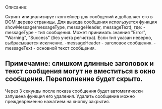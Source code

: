 Описание:

Скрипт инициализирует контейнер для сообщений и добавляет его в DOM-дерево страницы.
Для вывода сообщения используется функция showMessage(messageType, messageHeader, messageText), где:
  -messageType - тип сообщения. Может принимать знаения "Error", "Warning", "Success" (без учета регистра). Если тип указан неверно, выбрасывается исклчение.
  -messageHeader - заголовок сообщения.
  -messageText - основной текст сообщения.
  
Примечамне: слишком длинные заголовок и текст сообщения могут не вместиться в окно сообщения. Переполнение будет скрыто. 
-

Через 3 секунды после показа сообщения будет автоматически запущена функция его удаления. Удалить сообщение можно преждевременно нажатием на кнопку закрытия.
